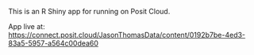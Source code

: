 This is an R Shiny app for running on Posit Cloud.

App live at: https://connect.posit.cloud/JasonThomasData/content/0192b7be-4ed3-83a5-5957-a564c00dea60
